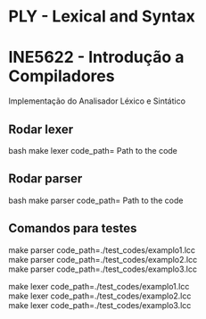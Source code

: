 # PLY - Lexical and Syntax
# INE5622 - Introdução a Compiladores
Implementação do Analisador Léxico e Sintático

## Rodar lexer
bash
make lexer code_path= Path to the code

## Rodar parser
bash
make parser code_path= Path to the code

## Comandos para testes
make parser code_path=./test_codes/examplo1.lcc  <br />
make parser code_path=./test_codes/examplo2.lcc  <br />
make parser code_path=./test_codes/examplo3.lcc  <br />

make lexer code_path=./test_codes/examplo1.lcc  <br />
make lexer code_path=./test_codes/examplo2.lcc  <br />
make lexer code_path=./test_codes/examplo3.lcc  <br />